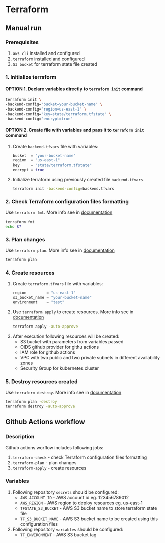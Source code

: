 # Terraform
## Manual run
### Prerequisites
1. `aws cli` installed and configured
1. `terraform` installed and configured
1. `S3 bucket` for terraform state file created
### 1. Initialize terraform
#### OPTION 1. Declare variables directly to `terraform init` command
```bash
terraform init \
-backend-config="bucket=your-bucket-name" \
-backend-config="region=us-east-1" \
-backend-config="key=state/terraform.tfstate" \
-backend-config="encrypt=true"
```
#### OPTION 2. Create file with variables and pass it to `terraform init` command
1. Create `backend.tfvars` file with variables:
    ```tfvars
    bucket  = "your-bucket-name"
    region  = "us-east-1"
    key     = "state/terraform.tfstate"
    encrypt = true
    ```
1. Initialize terraform using previously created file `backend.tfvars`
    ```bash
    terraform init -backend-config=backend.tfvars
    ```
### 2. Check Terraform configuration files formatting
Use `terraform fmt`. More info see in [documentation](https://developer.hashicorp.com/terraform/cli/commands/fmt)
```bash
terraform fmt
echo $?
```
### 3. Plan changes
Use `terraform plan`. More info see in [documentation](https://developer.hashicorp.com/terraform/cli/commands/plan)
```bash
terraform plan
```
### 4. Create resources
1. Create `terraform.tfvars` file with variables:
    ```tfvars
    region         = "us-east-1"
    s3_bucket_name = "your-bucket-name"
    environment    = "test"
    ```
1. Use `terraform apply` to create resources. More info see in [documentation](https://developer.hashicorp.com/terraform/cli/commands/apply)
    ```bash
    terraform apply -auto-approve
    ```
1. After execution following resources will be created:
    * S3 bucket with parameters from variables passed
    * OIDS github provider for githu actions
    * IAM role for github actions
    * VPC with two public and two private subnets in different availability zones
    * Security Group for kubernetes cluster
### 5. Destroy resources created
Use `terraform destroy`. More info see in [documentation](https://developer.hashicorp.com/terraform/cli/commands/destroy)
```bash
terraform plan -destroy
terraform destroy -auto-approve
```
## Github Actions workflow
### Description
Github actions worflow includes following jobs:
1. `terraform-check` - check Terraform configuration files formatting
1. `terraform-plan` - plan changes
1. `terraform-apply` - create resources
### Variables
1. Following repository `secrets` should be configured:
    * `AWS_ACCOUNT_ID` - AWS account id eg. 123456789012
    * `AWS_REGION` - AWS region to deploy resources eg. us-east-1
    * `TFSTATE_S3_BUCKET` - AWS S3 bucket name to store terraform state file
    * `TF_S3_BUCKET_NAME` - AWS S3 bucket name to be created using this configuration files
1. Following repository `variables` should be configured:
    * `TF_ENVIRONMENT` - AWS S3 bucket tag